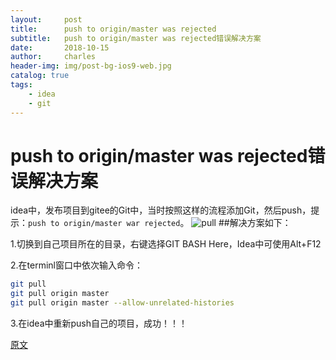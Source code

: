 ```yaml
---
layout:     post
title:      push to origin/master was rejected
subtitle:   push to origin/master was rejected错误解决方案
date:       2018-10-15
author:     charles
header-img: img/post-bg-ios9-web.jpg
catalog: true
tags:
    - idea
    - git
---
```


# push to origin/master was rejected错误解决方案
idea中，发布项目到gitee的Git中，当时按照这样的流程添加Git，然后push，提示：`push to origin/master war rejected`。
![pull](http://upload-images.jianshu.io/upload_images/11162615-da4502c6e827b3b2?imageMogr2/auto-orient/strip%7CimageView2/2/w/1240)
##解决方案如下：

1.切换到自己项目所在的目录，右键选择GIT BASH Here，Idea中可使用Alt+F12

2.在terminl窗口中依次输入命令：

```bash
git pull
git pull origin master
git pull origin master --allow-unrelated-histories
```

3.在idea中重新push自己的项目，成功！！！

[原文](https://blog.csdn.net/a137151062/article/details/78820806)